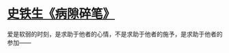 # [史铁生《病隙碎笔》 ​](https://github.com/miss-shiyi/miss-shiyi/issues/131)

爱是软弱的时刻，是求助于他者的心情，不是求助于他者的施予，是求助于他者的参加——
